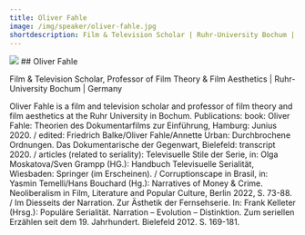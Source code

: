 ```yaml
---
title: Oliver Fahle
image: /img/speaker/oliver-fahle.jpg
shortdescription: Film & Television Scholar | Ruhr-University Bochum | Germany
---
```

<img src="/img/speaker/oliver-fahle.jpg">
## Oliver Fahle

Film & Television Scholar, Professor of Film Theory & Film Aesthetics | Ruhr-University Bochum | Germany

Oliver Fahle is a film and television scholar and professor of film theory and film aesthetics at the Ruhr University in Bochum. Publications: book: Oliver Fahle: Theorien des Dokumentarfilms zur Einführung, Hamburg: Junius 2020. / edited: Friedrich Balke/Oliver Fahle/Annette Urban: Durchbrochene Ordnungen. Das Dokumentarische der Gegenwart, Bielefeld: transcript 2020. / articles (related to seriality): Televisuelle Stile der Serie, in: Olga Moskatova/Sven Grampp (HG.): Handbuch Televisuelle Serialität, Wiesbaden: Springer (im Erscheinen). / Corruptionscape in Brasil, in: Yasmin Temelli/Hans Bouchard (Hg.): Narratives of Money & Crime. Neoliberalism in Film, Literature and Popular Culture, Berlin 2022, S. 73-88. / Im Diesseits der Narration. Zur Ästhetik der Fernsehserie. In: Frank Kelleter (Hrsg.): Populäre Serialität. Narration – Evolution – Distinktion. Zum seriellen Erzählen seit dem 19. Jahrhundert. Bielefeld 2012. S. 169-181.




